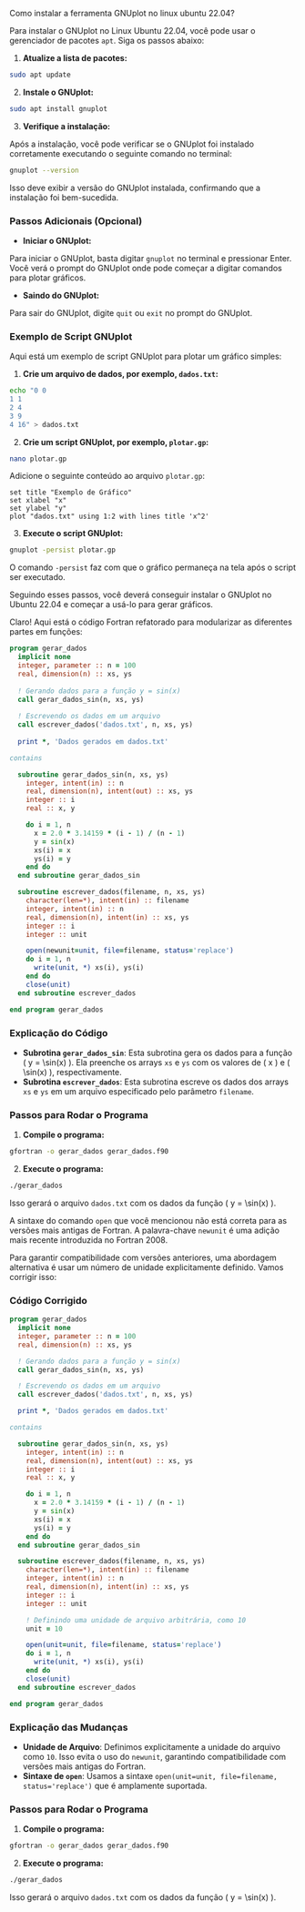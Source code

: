 
Como instalar a ferramenta GNUplot no linux ubuntu 22.04?

Para instalar o GNUplot no Linux Ubuntu 22.04, você pode usar o gerenciador de pacotes `apt`. Siga os passos abaixo:

1. **Atualize a lista de pacotes:**

```sh
sudo apt update
```

2. **Instale o GNUplot:**

```sh
sudo apt install gnuplot
```

3. **Verifique a instalação:**

Após a instalação, você pode verificar se o GNUplot foi instalado corretamente executando o seguinte comando no terminal:

```sh
gnuplot --version
```

Isso deve exibir a versão do GNUplot instalada, confirmando que a instalação foi bem-sucedida.

### Passos Adicionais (Opcional)

- **Iniciar o GNUplot:**

Para iniciar o GNUplot, basta digitar `gnuplot` no terminal e pressionar Enter. Você verá o prompt do GNUplot onde pode começar a digitar comandos para plotar gráficos.

- **Saindo do GNUplot:**

Para sair do GNUplot, digite `quit` ou `exit` no prompt do GNUplot.

### Exemplo de Script GNUplot

Aqui está um exemplo de script GNUplot para plotar um gráfico simples:

1. **Crie um arquivo de dados, por exemplo, `dados.txt`:**

```sh
echo "0 0
1 1
2 4
3 9
4 16" > dados.txt
```

2. **Crie um script GNUplot, por exemplo, `plotar.gp`:**

```sh
nano plotar.gp
```

Adicione o seguinte conteúdo ao arquivo `plotar.gp`:

```gnuplot
set title "Exemplo de Gráfico"
set xlabel "x"
set ylabel "y"
plot "dados.txt" using 1:2 with lines title 'x^2'
```

3. **Execute o script GNUplot:**

```sh
gnuplot -persist plotar.gp
```

O comando `-persist` faz com que o gráfico permaneça na tela após o script ser executado.

Seguindo esses passos, você deverá conseguir instalar o GNUplot no Ubuntu 22.04 e começar a usá-lo para gerar gráficos.


Claro! Aqui está o código Fortran refatorado para modularizar as diferentes partes em funções:

```fortran
program gerar_dados
  implicit none
  integer, parameter :: n = 100
  real, dimension(n) :: xs, ys
  
  ! Gerando dados para a função y = sin(x)
  call gerar_dados_sin(n, xs, ys)
  
  ! Escrevendo os dados em um arquivo
  call escrever_dados('dados.txt', n, xs, ys)
  
  print *, 'Dados gerados em dados.txt'

contains

  subroutine gerar_dados_sin(n, xs, ys)
    integer, intent(in) :: n
    real, dimension(n), intent(out) :: xs, ys
    integer :: i
    real :: x, y

    do i = 1, n
      x = 2.0 * 3.14159 * (i - 1) / (n - 1)
      y = sin(x)
      xs(i) = x
      ys(i) = y
    end do
  end subroutine gerar_dados_sin

  subroutine escrever_dados(filename, n, xs, ys)
    character(len=*), intent(in) :: filename
    integer, intent(in) :: n
    real, dimension(n), intent(in) :: xs, ys
    integer :: i
    integer :: unit

    open(newunit=unit, file=filename, status='replace')
    do i = 1, n
      write(unit, *) xs(i), ys(i)
    end do
    close(unit)
  end subroutine escrever_dados

end program gerar_dados
```

### Explicação do Código

- **Subrotina `gerar_dados_sin`**: Esta subrotina gera os dados para a função \( y = \sin(x) \). Ela preenche os arrays `xs` e `ys` com os valores de \( x \) e \( \sin(x) \), respectivamente.
- **Subrotina `escrever_dados`**: Esta subrotina escreve os dados dos arrays `xs` e `ys` em um arquivo especificado pelo parâmetro `filename`.

### Passos para Rodar o Programa

1. **Compile o programa:**

```sh
gfortran -o gerar_dados gerar_dados.f90
```

2. **Execute o programa:**

```sh
./gerar_dados
```

Isso gerará o arquivo `dados.txt` com os dados da função \( y = \sin(x) \).


A sintaxe do comando `open` que você mencionou não está correta para as versões mais antigas de Fortran. A palavra-chave `newunit` é uma adição mais recente introduzida no Fortran 2008. 

Para garantir compatibilidade com versões anteriores, uma abordagem alternativa é usar um número de unidade explicitamente definido. Vamos corrigir isso:

### Código Corrigido

```fortran
program gerar_dados
  implicit none
  integer, parameter :: n = 100
  real, dimension(n) :: xs, ys

  ! Gerando dados para a função y = sin(x)
  call gerar_dados_sin(n, xs, ys)

  ! Escrevendo os dados em um arquivo
  call escrever_dados('dados.txt', n, xs, ys)

  print *, 'Dados gerados em dados.txt'

contains

  subroutine gerar_dados_sin(n, xs, ys)
    integer, intent(in) :: n
    real, dimension(n), intent(out) :: xs, ys
    integer :: i
    real :: x, y

    do i = 1, n
      x = 2.0 * 3.14159 * (i - 1) / (n - 1)
      y = sin(x)
      xs(i) = x
      ys(i) = y
    end do
  end subroutine gerar_dados_sin

  subroutine escrever_dados(filename, n, xs, ys)
    character(len=*), intent(in) :: filename
    integer, intent(in) :: n
    real, dimension(n), intent(in) :: xs, ys
    integer :: i
    integer :: unit

    ! Definindo uma unidade de arquivo arbitrária, como 10
    unit = 10

    open(unit=unit, file=filename, status='replace')
    do i = 1, n
      write(unit, *) xs(i), ys(i)
    end do
    close(unit)
  end subroutine escrever_dados

end program gerar_dados
```

### Explicação das Mudanças

- **Unidade de Arquivo**: Definimos explicitamente a unidade do arquivo como `10`. Isso evita o uso do `newunit`, garantindo compatibilidade com versões mais antigas do Fortran.
- **Sintaxe de `open`**: Usamos a sintaxe `open(unit=unit, file=filename, status='replace')` que é amplamente suportada.

### Passos para Rodar o Programa

1. **Compile o programa:**

```sh
gfortran -o gerar_dados gerar_dados.f90
```

2. **Execute o programa:**

```sh
./gerar_dados
```

Isso gerará o arquivo `dados.txt` com os dados da função \( y = \sin(x) \).


